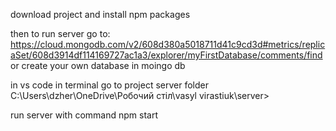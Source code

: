 download project and install npm packages

then to run server go to: 
https://cloud.mongodb.com/v2/608d380a5018711d41c9cd3d#metrics/replicaSet/608d3914df114169727ac1a3/explorer/myFirstDatabase/comments/find
or create your own database in moingo db

in vs code in terminal go to project server folder 
C:\Users\dzher\OneDrive\Робочий стіл\vasyl virastiuk\server>

run server with command
npm start
